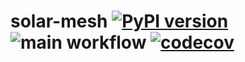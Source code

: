 # solar-mesh [![PyPI version](https://badge.fury.io/py/solar-mesh.svg)](https://badge.fury.io/py/solar-mesh) ![main workflow](https://github.com/akolk/solar-mesh/actions/workflows/docker_publish.yml/badge.svg) [![codecov](https://codecov.io/gh/akolk/solar-mesg/branch/main/graph/badge.svg?token=TOI17GOA2O)](https://codecov.io/gh/akolk/solar-mesh)
